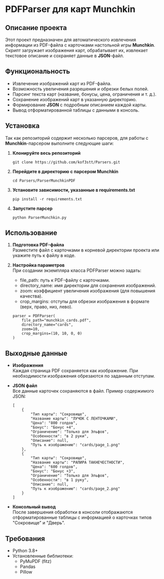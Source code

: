 # PDFParser для карт Munchkin

## Описание проекта

Этот проект предназначен для автоматического извлечения информации из PDF-файла с карточками настольной игры **Munchkin**.  
Скрипт загружает изображения карт, обрабатывает их, извлекает текстовое описание и сохраняет данные в **JSON**-файл.

## Функциональность

- Извлечение изображений карт из PDF-файла.
- Возможность увеличения разрешения и обрезки белых полей.
- Парсинг текста карт (название, бонусы, цена, ограничения и т. д.).
- Сохранение изображений карт в указанную директорию.
- Формирование **JSON** с подробным описанием каждой карты.
- Вывод отформатированной таблицы с данными в консоль.

## Установка

Так как репозиторий содержит несколько парсеров, для работы с **Munchkin**-парсером выполните следующие шаги:

1. **Клонируйте весь репозиторий**  
   ```
   git clone https://github.com/kof3stt/Parsers.git
   ```

2. **Перейдите в директорию с парсером Munchkin**  
   ```
   cd Parsers/ParserMunchkinPDF
   ```

3. **Установите зависимости, указанные в requirements.txt**
   ```
   pip install -r requirements.txt
   ```

4. **Запустите парсер**
   ```
   python ParserMunchkin.py
   ```

## Использование

1. **Подготовка PDF-файла**  
   Разместите файл с карточками в корневой директории проекта или укажите путь к файлу в коде.

2. **Настройка параметров**  
   При создании экземпляра класса PDFParser можно задать:
   - file_path: путь к PDF-файлу с карточками.
   - directory_name: имя директории для сохранения изображений.
   - zoom: коэффициент увеличения изображения (для повышения качества).
   - crop_margins: отступы для обрезки изображения в формате (верх, право, низ, лево).
   ```
   parser = PDFParser(
       file_path="munchkin_cards.pdf",
       directory_name="cards",
       zoom=10,
       crop_margins=(10, 10, 0, 0)
   )
   ```
   

## Выходные данные

- **Изображения**  
  Каждая страница PDF сохраняется как изображение. При необходимости изображения обрезаются по заданным отступам.

- **JSON файл**  
  Все данные карточек сохраняются в файл. Пример содержимого JSON:
  ```
  [
      {
          "Тип карты": "Сокровище",
          "Название карты": "ЛУЧОК С ЛЕНТОЧКАМИ",
          "Цена": "800 голдов",
          "Бонус": "Бонус +4",
          "Ограничение": "Только для Эльфов",
          "Особенности": "в 2 руки",
          "Описание": null,
          "Путь к изображению": "cards/page_1.png"
      },
      {
          "Тип карты": "Сокровище",
          "Название карты": "РАПИРА ТАКНЕЧЕСТНОСТИ",
          "Цена": "600 голдов",
          "Бонус": "Бонус +3",
          "Ограничение": "Только для Эльфов",
          "Особенности": "в 1 руку",
          "Описание": null,
          "Путь к изображению": "cards/page_2.png"
      }
  ]
  ```

- **Консольный вывод**  
  После завершения обработки в консоли отображаются отформатированные таблицы с информацией о карточках типов "Сокровище" и "Дверь".

## Требования

- Python 3.8+
- Установленные библиотеки:
  - PyMuPDF (fitz)
  - Pandas
  - Pillow